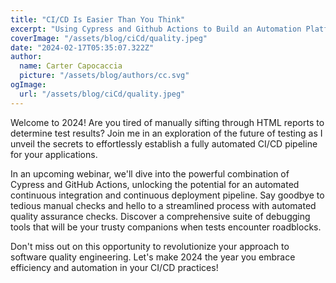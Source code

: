 ```yaml
---
title: "CI/CD Is Easier Than You Think"
excerpt: "Using Cypress and Github Actions to Build an Automation Platform. Its easier than you think."
coverImage: "/assets/blog/ciCd/quality.jpeg"
date: "2024-02-17T05:35:07.322Z"
author:
  name: Carter Capocaccia
  picture: "/assets/blog/authors/cc.svg"
ogImage:
  url: "/assets/blog/ciCd/quality.jpeg"
---
```


Welcome to 2024! Are you tired of manually sifting through HTML reports to determine test results? Join me in an exploration of the future of testing as I unveil the secrets to effortlessly establish a fully automated CI/CD pipeline for your applications.

In an upcoming webinar, we'll dive into the powerful combination of Cypress and GitHub Actions, unlocking the potential for an automated continuous integration and continuous deployment pipeline. Say goodbye to tedious manual checks and hello to a streamlined process with automated quality assurance checks. Discover a comprehensive suite of debugging tools that will be your trusty companions when tests encounter roadblocks.

Don't miss out on this opportunity to revolutionize your approach to software quality engineering. Let's make 2024 the year you embrace efficiency and automation in your CI/CD practices!
